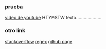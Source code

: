 ### prueba
[video de youtube](https://www.youtube.com/) HTYMSTW
texto....................
### otro link
[stackoverflow](https://stackoverflow.com/quesl) 
[regex](https://www.mpi.nl/corpus/html/trova/ch01s04.html)
[github page](https://github.com/nodeca/pica)